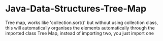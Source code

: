# Java-Data-Structures-Tree-Map
Tree map, works like 'collection.sort()' but without using collection class, this will automatically organises the elements automatically through the imported class Tree Map, instead of importing two, you just import one
